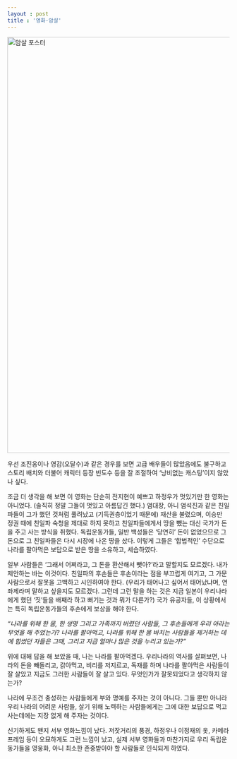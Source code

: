 ```yaml
---
layout : post
title : '영화-암살'
---
```


<a href="https://krevony.files.wordpress.com/2015/10/16_22_46__55a36746b87c9.png"><img class="size-full wp-image-52" src="https://krevony.files.wordpress.com/2015/10/16_22_46__55a36746b87c9.png" alt="암살 포스터" width="660" height="943" /></a>

우선 조진웅이나 영감(오달수)과 같은 경우를 보면 고급 배우들이 많았음에도 불구하고 스토리 배치와 더불어 캐릭터 등장 빈도수 등을 잘 조절하여 ‘낭비없는 캐스팅’이지 않았나 싶다.

조금 더 생각을 해 보면 이 영화는 단순히 전지현이 예쁘고 하정우가 멋있기만 한 영화는 아니었다. (솔직히 정말 그들이 멋있고 아름답긴 했다.) 염대장, 아니 염석진과 같은 친일파들이 그가 했던 것처럼 풀려났고 (기득권층이었기 때문에) 재산을 불렸으며, 이승만 정권 때에 친일파 숙청을 제대로 하지 못하고 친일파들에게서 땅을 뺐는 대신 국가가 돈을 주고 사는 방식을 취했다. 독립운동가들, 일반 백성들은 ‘당연히’ 돈이 없었으므로 그 돈으로 그 친일파들은 다시 시장에 나온 땅을 샀다. 이렇게 그들은 ‘합법적인’ 수단으로 나라를 팔아먹은 보답으로 받은 땅을 소유하고, 세습하였다.

일부 사람들은 ‘그래서 어쩌라고, 그 돈을 환산해서 뺏아?’라고 말할지도 모르겠다. 내가 제안하는 바는 이것이다. 친일파의 후손들은 후손이라는 점을 부끄럽게 여기고, 그 가문 사람으로서 잘못을 고백하고 시인하여야 한다. (우리가 태어나고 싶어서 태어났냐며, 연좌제라며 말하고 싶을지도 모르겠다. 그런데 그런 말을 하는 것은 지금 일본이 우리나라에게 했던 ‘짓’들을 배째라 하고 뻐기는 것과 뭐가 다른가?) 국가 유공자들, 이 상황에서는 특히 독립운동가들의 후손에게 보상을 해야 한다.

*“나라를 위해 한 몸, 한 생명 그리고 가족까지 버렸던 사람들, 그 후손들에게 우리 아라는 무엇을 해 주었는가? 나라를 팔아먹고, 나라를 위해 한 몸 바치는 사람들을 제거하는 데에 힘썼던 자들은 그때, 그리고 지금 얼마나 많은 것을 누리고 있는가?”*

위에 대해 답을 해 보았을 때, 나는 나라를 팔아먹겠다. 우리나라의 역사를 살펴보면, 나라의 돈을 빼돌리고, 갉아먹고, 비리를 저지르고, 독재를 하며 나라를 팔아먹은 사람들이 잘 살았고 지금도 그러한 사람들이 잘 살고 있다. 무엇인가가 잘못되었다고 생각하지 않는가?

나라에 무조건 충성하는 사람들에게 부와 명예를 주자는 것이 아니다. 그들 뿐만 아니라 우리 나라의 어려운 사람들, 살기 위해 노력하는 사람들에게는 그에 대한 보답으로 먹고 사는데에는 지장 없게 해 주자는 것이다.

신기하게도 왠지 서부 영화느낌이 났다. 저잣거리의 풍경, 하정우나 이정재의 옷, 카메라 프레임 등이 오묘하게도 그런 느낌이 났고, 실제 서부 영화들과 마찬가지로 우리 독립운동가들을 영웅화, 아니 최소한 존중받아야 할 사람들로 인식되게 하였다.
